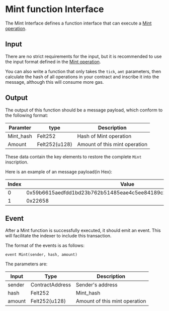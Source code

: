 # Mint function Interface

The Mint Interface defines a function interface that can execute a [Mint operation](Mint_OP.md).

## Input

There are no strict requirements for the input, but it is recommended to use the input format defined in the [Mint operation](Mint_OP.md).

You can also write a function that only takes the `tick`, `amt` parameters, then calculate the hash of all operations in your contract and inscribe it into the message, although this will consume more gas.

## Output
The output of this function should be a message payload, which conform to the following format:

|  Paramter   | type  | Description |  
|  ----  | ----  | ----  |
| Mint_hash | Felt252 | Hash of Mint operation |
| Amount | Felt252(u128) | Amount of this mint operation |

These data contain the key elements to restore the complete `Mint` inscription.

Here is an example of an message payload(in Hex):

|  Index   | Value  |
|  ----  | ----  | 
|  0  |  0x59b6615aedfdd1bd23b762b51485eae4c5ee84189c21c2b59822fea62518eb5 | 
|  1	 | 0x22658 | 

## Event
After a Mint function is successfully executed, it should emit an event. This will facilitate the indexer to include this transaction.

The format of the events is as follows:

`event Mint(sender, hash, amount)`

The parameters are:

|  Input   | Type  | Description |  
|  ----  | ----  | ----  |
|  sender | ContractAddress	  | Sender's address |
|  hash	| Felt252 | Mint_hash |
| amount	 | Felt252(u128)	 | Amount of this mint operation |

